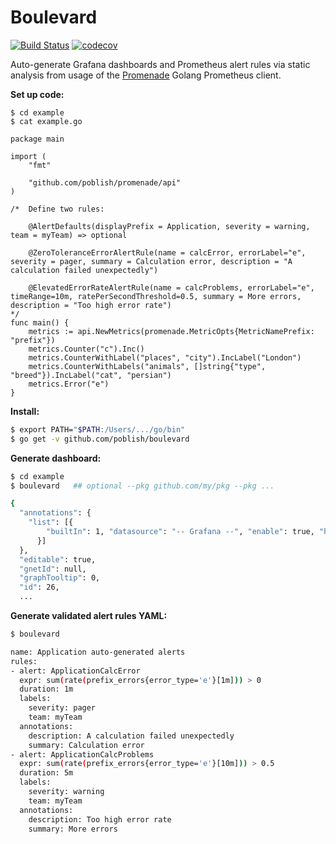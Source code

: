 # Boulevard

[![Build Status](https://travis-ci.org/poblish/boulevard.svg?branch=master)](https://travis-ci.org/poblish/boulevard)
[![codecov](https://codecov.io/gh/poblish/boulevard/branch/master/graph/badge.svg?token=sgcOWUtDqa)](https://codecov.io/gh/poblish/boulevard)

Auto-generate Grafana dashboards and Prometheus alert rules via static analysis from usage of the [Promenade](https://github.com/poblish/promenade) Golang Prometheus client.

**Set up code:**

````golang
$ cd example
$ cat example.go

package main

import (
	"fmt"

	"github.com/poblish/promenade/api"
)

/*  Define two rules:

    @AlertDefaults(displayPrefix = Application, severity = warning, team = myTeam) => optional

    @ZeroToleranceErrorAlertRule(name = calcError, errorLabel="e", severity = pager, summary = Calculation error, description = "A calculation failed unexpectedly")

    @ElevatedErrorRateAlertRule(name = calcProblems, errorLabel="e", timeRange=10m, ratePerSecondThreshold=0.5, summary = More errors, description = "Too high error rate")
*/
func main() {
	metrics := api.NewMetrics(promenade.MetricOpts{MetricNamePrefix: "prefix"})
	metrics.Counter("c").Inc()
	metrics.CounterWithLabel("places", "city").IncLabel("London")
	metrics.CounterWithLabels("animals", []string{"type", "breed"}).IncLabel("cat", "persian")
	metrics.Error("e")
}
````

**Install:**

````bash
$ export PATH="$PATH:/Users/.../go/bin"
$ go get -v github.com/poblish/boulevard
````

**Generate dashboard:**

````bash
$ cd example
$ boulevard   ## optional --pkg github.com/my/pkg --pkg ...

{
  "annotations": {
    "list": [{
        "builtIn": 1, "datasource": "-- Grafana --", "enable": true, "hide": true, "iconColor": "rgba(0, 211, 255, 1)", "name": "Annotations & Alerts", "type": "dashboard"
      }]
  },
  "editable": true,
  "gnetId": null,
  "graphTooltip": 0,
  "id": 26,
  ...
````

**Generate validated alert rules YAML:**

````bash
$ boulevard

name: Application auto-generated alerts
rules:
- alert: ApplicationCalcError
  expr: sum(rate(prefix_errors{error_type='e'}[1m])) > 0
  duration: 1m
  labels:
    severity: pager
    team: myTeam
  annotations:
    description: A calculation failed unexpectedly
    summary: Calculation error
- alert: ApplicationCalcProblems
  expr: sum(rate(prefix_errors{error_type='e'}[10m])) > 0.5
  duration: 5m
  labels:
    severity: warning
    team: myTeam
  annotations:
    description: Too high error rate
    summary: More errors
````
